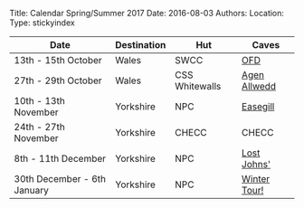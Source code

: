 ﻿Title: Calendar Spring/Summer 2017
Date: 2016-08-03
Authors:
Location:
Type: stickyindex

|Date              | Destination                          | Hut                                                                                  | Caves  |
| ---              |  ---                                 | ---                                                                                  |  ---  |
| 13th - 15th October | Wales | SWCC | [OFD](/rcc/caving/caves/Ogof%20Ffynnon%20Ddu.html) |
| 27th - 29th October | Wales | CSS Whitewalls | [Agen Allwedd](/rcc/caving/caves/Ogof%20Agen%20Allwedd.html) | 
| 10th - 13th November | Yorkshire | NPC | [Easegill](/rcc/caving/caves/?search=Easegill) |
| 24th - 27th November | Yorkshire | CHECC | CHECC |
| 8th - 11th  December | Yorkshire | NPC | [Lost Johns'](/rcc/caving/caves/Lost%20Johns'%20Cave.html) | 
| 30th December - 6th January | Yorkshire | NPC | [Winter Tour!](/rcc/caving/caves/?search=Yorkshire) |


